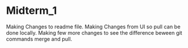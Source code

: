 # Midterm_1
Making Changes to readme file.
Making Changes from UI so pull can be done locally.
Making few more changes to see the difference beween git commands merge and pull.
